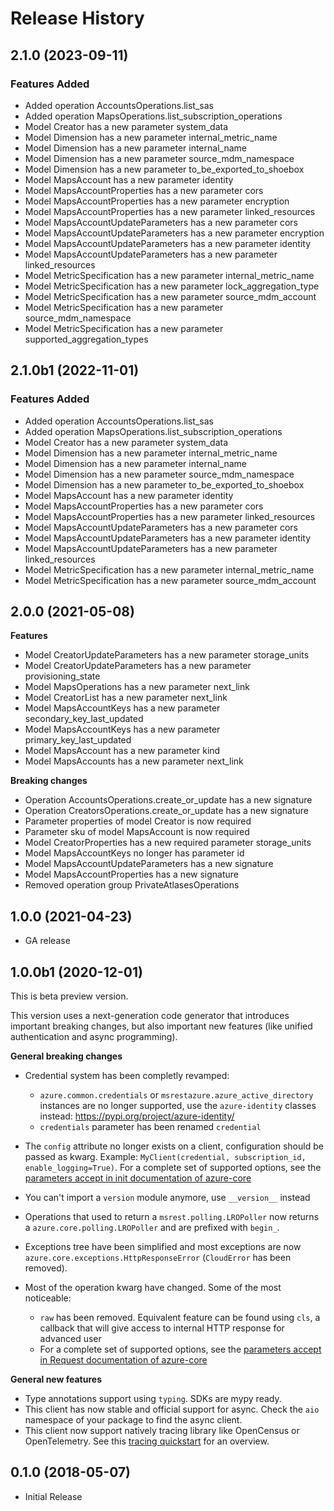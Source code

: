 # Release History

## 2.1.0 (2023-09-11)

### Features Added

  - Added operation AccountsOperations.list_sas
  - Added operation MapsOperations.list_subscription_operations
  - Model Creator has a new parameter system_data
  - Model Dimension has a new parameter internal_metric_name
  - Model Dimension has a new parameter internal_name
  - Model Dimension has a new parameter source_mdm_namespace
  - Model Dimension has a new parameter to_be_exported_to_shoebox
  - Model MapsAccount has a new parameter identity
  - Model MapsAccountProperties has a new parameter cors
  - Model MapsAccountProperties has a new parameter encryption
  - Model MapsAccountProperties has a new parameter linked_resources
  - Model MapsAccountUpdateParameters has a new parameter cors
  - Model MapsAccountUpdateParameters has a new parameter encryption
  - Model MapsAccountUpdateParameters has a new parameter identity
  - Model MapsAccountUpdateParameters has a new parameter linked_resources
  - Model MetricSpecification has a new parameter internal_metric_name
  - Model MetricSpecification has a new parameter lock_aggregation_type
  - Model MetricSpecification has a new parameter source_mdm_account
  - Model MetricSpecification has a new parameter source_mdm_namespace
  - Model MetricSpecification has a new parameter supported_aggregation_types

## 2.1.0b1 (2022-11-01)

### Features Added

  - Added operation AccountsOperations.list_sas
  - Added operation MapsOperations.list_subscription_operations
  - Model Creator has a new parameter system_data
  - Model Dimension has a new parameter internal_metric_name
  - Model Dimension has a new parameter internal_name
  - Model Dimension has a new parameter source_mdm_namespace
  - Model Dimension has a new parameter to_be_exported_to_shoebox
  - Model MapsAccount has a new parameter identity
  - Model MapsAccountProperties has a new parameter cors
  - Model MapsAccountProperties has a new parameter linked_resources
  - Model MapsAccountUpdateParameters has a new parameter cors
  - Model MapsAccountUpdateParameters has a new parameter identity
  - Model MapsAccountUpdateParameters has a new parameter linked_resources
  - Model MetricSpecification has a new parameter internal_metric_name
  - Model MetricSpecification has a new parameter source_mdm_account

## 2.0.0 (2021-05-08)

**Features**

  - Model CreatorUpdateParameters has a new parameter storage_units
  - Model CreatorUpdateParameters has a new parameter provisioning_state
  - Model MapsOperations has a new parameter next_link
  - Model CreatorList has a new parameter next_link
  - Model MapsAccountKeys has a new parameter secondary_key_last_updated
  - Model MapsAccountKeys has a new parameter primary_key_last_updated
  - Model MapsAccount has a new parameter kind
  - Model MapsAccounts has a new parameter next_link

**Breaking changes**

  - Operation AccountsOperations.create_or_update has a new signature
  - Operation CreatorsOperations.create_or_update has a new signature
  - Parameter properties of model Creator is now required
  - Parameter sku of model MapsAccount is now required
  - Model CreatorProperties has a new required parameter storage_units
  - Model MapsAccountKeys no longer has parameter id
  - Model MapsAccountUpdateParameters has a new signature
  - Model MapsAccountProperties has a new signature
  - Removed operation group PrivateAtlasesOperations

## 1.0.0 (2021-04-23)

- GA release

## 1.0.0b1 (2020-12-01)

This is beta preview version.

This version uses a next-generation code generator that introduces important breaking changes, but also important new features (like unified authentication and async programming).

**General breaking changes**

- Credential system has been completly revamped:

  - `azure.common.credentials` or `msrestazure.azure_active_directory` instances are no longer supported, use the `azure-identity` classes instead: https://pypi.org/project/azure-identity/
  - `credentials` parameter has been renamed `credential`

- The `config` attribute no longer exists on a client, configuration should be passed as kwarg. Example: `MyClient(credential, subscription_id, enable_logging=True)`. For a complete set of
  supported options, see the [parameters accept in init documentation of azure-core](https://github.com/Azure/azure-sdk-for-python/blob/main/sdk/core/azure-core/CLIENT_LIBRARY_DEVELOPER.md#available-policies)
- You can't import a `version` module anymore, use `__version__` instead
- Operations that used to return a `msrest.polling.LROPoller` now returns a `azure.core.polling.LROPoller` and are prefixed with `begin_`.
- Exceptions tree have been simplified and most exceptions are now `azure.core.exceptions.HttpResponseError` (`CloudError` has been removed).
- Most of the operation kwarg have changed. Some of the most noticeable:

  - `raw` has been removed. Equivalent feature can be found using `cls`, a callback that will give access to internal HTTP response for advanced user
  - For a complete set of
  supported options, see the [parameters accept in Request documentation of azure-core](https://github.com/Azure/azure-sdk-for-python/blob/main/sdk/core/azure-core/CLIENT_LIBRARY_DEVELOPER.md#available-policies)

**General new features**

- Type annotations support using `typing`. SDKs are mypy ready.
- This client has now stable and official support for async. Check the `aio` namespace of your package to find the async client.
- This client now support natively tracing library like OpenCensus or OpenTelemetry. See this [tracing quickstart](https://github.com/Azure/azure-sdk-for-python/tree/main/sdk/core/azure-core-tracing-opentelemetry) for an overview.

## 0.1.0 (2018-05-07)

  - Initial Release
